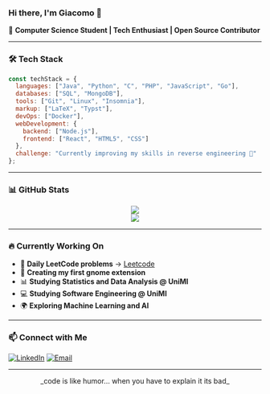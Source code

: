 ### Hi there, I'm Giacomo 👋

🚀 **Computer Science Student | Tech Enthusiast | Open Source Contributor**

---

### 🛠️ Tech Stack

```javascript
const techStack = {
  languages: ["Java", "Python", "C", "PHP", "JavaScript", "Go"],
  databases: ["SQL", "MongoDB"],
  tools: ["Git", "Linux", "Insomnia"],
  markup: ["LaTeX", "Typst"],
  devOps: ["Docker"],
  webDevelopment: {
    backend: ["Node.js"],
    frontend: ["React", "HTML5", "CSS"]
  },
  challenge: "Currently improving my skills in reverse engineering 🚀"
};
```
---

### 📊 GitHub Stats

<p align="center">
  <img src="https://github-readme-stats.vercel.app/api?username=comitanigiacomo&show_icons=true&theme=transparent&height=250" />
  <br>
  <img src="https://github-readme-stats.vercel.app/api/top-langs/?username=comitanigiacomo&layout=compact&theme=transparent&height=250" />
  <br>
</p>

---

### 🔥 Currently Working On

- 🎯 **Daily LeetCode problems** → [Leetcode](https://github.com/comitanigiacomo/leetcode)
- 📖 **Creating my first gnome extension**
- 📊 **Studying Statistics and Data Analysis @ UniMI**
- 💻 **Studying Software Engineering @ UniMI**
- 🌍 **Exploring Machine Learning and AI**

---

### 📫 Connect with Me

[![LinkedIn](https://img.shields.io/badge/LinkedIn-%230077B5.svg?style=flat&logo=linkedin&logoColor=white)](https://www.linkedin.com/in/giacomo-comitani-249384326)
[![Email](https://img.shields.io/badge/Email-D14836?style=flat&logo=gmail&logoColor=white)](mailto:comitanigiacomo@example.com)

---

<p align="center">
  _code is like humor... when you have to explain it its bad_
</p>

